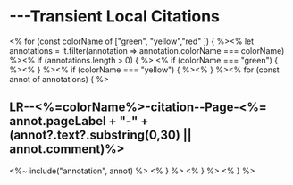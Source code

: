 
# ---Transient Local Citations
<% for (const colorName of ["green", "yellow","red" ]) { %><% let annotations = it.filter(annotation => annotation.colorName === colorName) %><% if (annotations.length > 0) { %> <% if (colorName === "green") { %><% } %><% if (colorName === "yellow") { %><% } %><% for (const annot of annotations) { %>
## LR--<%=colorName%>-citation--Page-<%= annot.pageLabel + "-" + (annot?.text?.substring(0,30) || annot.comment)%>

<%~ include("annotation", annot) %>
<% } %> <% } %> <% } %>

